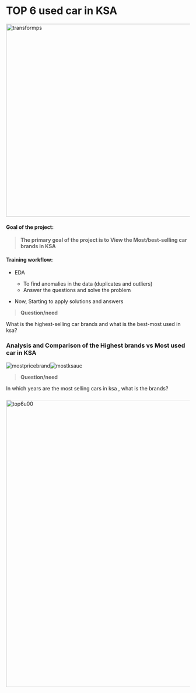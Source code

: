 # TOP 6 used car in KSA
<img width="527" alt="transformps" src="https://user-images.githubusercontent.com/75619142/142140458-e3bd043e-a8a0-438d-b779-a64cb8a24b27.png">


#### Goal of the project:

>**The primary goal of the project is to View the Most/best-selling car brands in KSA**

#### Training workflow:
* EDA
   +   To find anomalies in the data (duplicates and outliers)
   +   Answer the questions and solve the problem

* Now, Starting to apply solutions and answers

>**Question/need**
 
 
 What is the highest-selling car brands and what is the best-most used in ksa? 


### Analysis and Comparison of the Highest brands vs Most used car in KSA

![mostpricebrand](https://user-images.githubusercontent.com/75619142/142259570-dfe0a0fe-9179-445c-86cb-f173bd642d00.png)![mostksauc](https://user-images.githubusercontent.com/75619142/142259587-6614a0e9-a03a-4ba1-b661-8aa8fa9ceac2.png)


>**Question/need**

 In which years are the most selling cars in ksa , what is the brands? 

### 
<img width="785" alt="top6u00" src="https://user-images.githubusercontent.com/75619142/142142993-b4232c54-5fad-4798-885d-ad70882f7e9d.png">

